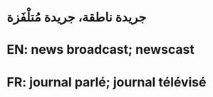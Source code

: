 # جريدة ناطقة، جريدة مُتلْفَزة

# EN: news broadcast;  newscast

# FR: journal parlé; journal télévisé
